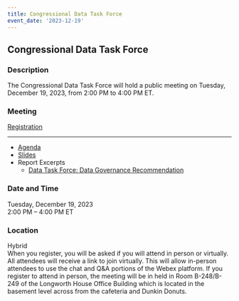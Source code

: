 ```yaml
---
title: Congressional Data Task Force  
event_date: '2023-12-19'
---
```


## Congressional Data Task Force  
  
### Description  
The Congressional Data Task Force will hold a public meeting on Tuesday, December 19, 2023, from 2:00 PM to 4:00 PM ET.  
  
### Meeting  
[Registration](https://ushr.webex.com/weblink/register/r24ef176423c4752204c876243b6382f0)  

----------------------------------------

- [Agenda](https://usgpo.github.io/innovation/resources/CDTF20231219/Agenda-12-19-2023.pdf)
- [Slides](https://usgpo.github.io/innovation/resources/CDTF20231219/SlideDeck-CongressionalDataTaskForce-December-2023-meeting-released.pdf)
- Report Excerpts
  - [Data Task Force: Data Governance Recommendation](https://usgpo.github.io/innovation/resources/CDTF20231219/Excerpt-DataGovernance.pdf)

  
### Date and Time  
Tuesday, December 19, 2023  
2:00 PM – 4:00 PM ET  
  
### Location  
Hybrid  
When you register, you will be asked if you will attend in person or virtually. All attendees will receive a link to join virtually. This will allow in-person attendees to use the chat and Q&A portions of the Webex platform. If you register to attend in person, the meeting will be in held in Room B-248/B-249 of the Longworth House Office Building which is located in the basement level across from the cafeteria and Dunkin Donuts.  




